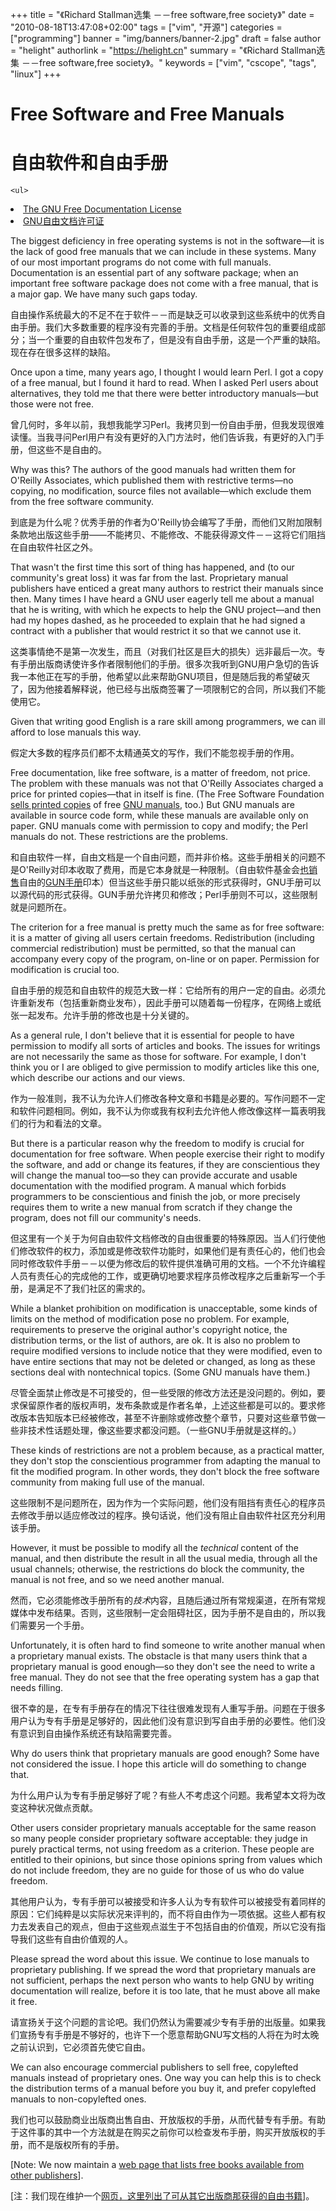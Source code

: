 +++
title = "《Richard Stallman选集 －－free software,free society》"
date = "2010-08-18T13:47:08+02:00"
tags = ["vim", "开源"]
categories = ["programming"]
banner = "img/banners/banner-2.jpg"
draft = false
author = "helight"
authorlink = "https://helight.cn"
summary = "《Richard Stallman选集 －－free software,free society》。"
keywords = ["vim", "cscope", "tags", "linux"]
+++

# Free Software and Free Manuals</h2>
# 自由软件和自由手册</h2>

	<ul>
<li><a href="/copyleft/fdl.html">The GNU Free Documentation License</a></li>
<li><a href="/copyleft/fdl.html">GNU自由文档许可证</a></li>
	</ul>


The biggest deficiency in free operating systems is not in the
software—it is the lack of good free manuals that we can include
in these systems.  Many of our most important programs do not come
with full manuals.  Documentation is an essential part of any software
package; when an important free software package does not come with a
free manual, that is a major gap.  We have many such gaps today.

自由操作系统最大的不足不在于软件－－而是缺乏可以收录到这些系统中的优秀自由手册。我们大多数重要的程序没有完善的手册。文档是任何软件包的重要组成部分；当一个重要的自由软件包发布了，但是没有自由手册，这是一个严重的缺陷。现在存在很多这样的缺陷。

Once upon a time, many years ago, I thought I would learn Perl.  I got
a copy of a free manual, but I found it hard to read.  When I asked
Perl users about alternatives, they told me that there were better
introductory manuals—but those were not free.

曾几何时，多年以前，我想我能学习Perl。我拷贝到一份自由手册，但我发现很难读懂。当我寻问Perl用户有没有更好的入门方法时，他们告诉我，有更好的入门手册，但这些不是自由的。


Why was this?  The authors of the good manuals had written them for
O'Reilly Associates, which published them with restrictive
terms—no copying, no modification, source files not
available—which exclude them from the free software
community.

到底是为什么呢？优秀手册的作者为O'Reilly协会编写了手册，而他们又附加限制条款地出版这些手册——不能拷贝、不能修改、不能获得源文件－－这将它们阻挡在自由软件社区之外。


That wasn't the first time this sort of thing has happened, and (to
our community's great loss) it was far from the last.  Proprietary
manual publishers have enticed a great many authors to restrict their
manuals since then.  Many times I have heard a GNU user eagerly tell
me about a manual that he is writing, with which he expects to help
the GNU project—and then had my hopes dashed, as he proceeded to
explain that he had signed a contract with a publisher that would
restrict it so that we cannot use it.

这类事情绝不是第一次发生，而且（对我们社区是巨大的损失）远非最后一次。专有手册出版商诱使许多作者限制他们的手册。很多次我听到GNU用户急切的告诉我一本他正在写的手册，他希望以此来帮助GNU项目，但是随后我的希望破灭了，因为他接着解释说，他已经与出版商签署了一项限制它的合同，所以我们不能使用它。
	

Given that writing good English is a rare skill among programmers, we
can ill afford to lose manuals this way.

假定大多数的程序员们都不太精通英文的写作，我们不能忽视手册的作用。


Free documentation, like free software, is a matter of freedom, not
price.  The problem with these manuals was not that O'Reilly
Associates charged a price for printed copies—that in itself is
fine.  (The Free Software Foundation
<a href="/doc/doc.html#DescriptionsOfGNUDocumentation">sells printed
		copies</a> of free <a href="/doc/doc.html">GNU manuals</a>, too.)  But
GNU manuals are available in source code form, while these manuals are
available only on paper.  GNU manuals come with permission to copy and
modify; the Perl manuals do not.  These restrictions are the problems.

和自由软件一样，自由文档是一个自由问题，而并非价格。这些手册相关的问题不是O'Reilly对印本收取了费用，而是它本身就是一种限制。（自由软件基金会<a href="/doc/doc.html#DescriptionsOfGNUDocumentation">也销售</a>自由的<a href="/doc/doc.html">GUN手册</a>印本）但当这些手册只能以纸张的形式获得时，GNU手册可以以源代码的形式获得。GUN手册允许拷贝和修改；Perl手册则不可以，这些限制就是问题所在。


The criterion for a free manual is pretty much the same as for free
software: it is a matter of giving all users certain freedoms.
Redistribution (including commercial redistribution) must be
permitted, so that the manual can accompany every copy of the program,
on-line or on paper.  Permission for modification is crucial too.

自由手册的规范和自由软件的规范大致一样：它给所有的用户一定的自由。必须允许重新发布（包括重新商业发布），因此手册可以随着每一份程序，在网络上或纸张一起发布。允许手册的修改也是十分关键的。


As a general rule, I don't believe that it is essential for people to
have permission to modify all sorts of articles and books.  The issues
for writings are not necessarily the same as those for software.  For
example, I don't think you or I are obliged to give permission to
modify articles like this one, which describe our actions and our
views.

作为一般准则，我不认为允许人们修改各种文章和书籍是必要的。写作问题不一定和软件问题相同。例如，我不认为你或我有权利去允许他人修改像这样一篇表明我们的行为和看法的文章。

But there is a particular reason why the freedom to modify is crucial
for documentation for free software.  When people exercise their right
to modify the software, and add or change its features, if they are
conscientious they will change the manual too—so they can provide
accurate and usable documentation with the modified program.  A manual
which forbids programmers to be conscientious and finish the job, or
more precisely requires them to write a new manual from scratch if
they change the program, does not fill our community's needs.

但这里有一个关于为何自由软件文档修改的自由很重要的特殊原因。当人们行使他们修改软件的权力，添加或是修改软件功能时，如果他们是有责任心的，他们也会同时修改软件手册－－以便为修改后的软件提供准确可用的文档。一个不允许编程人员有责任心的完成他的工作，或更确切地要求程序员修改程序之后重新写一个手册，是满足不了我们社区的需求的。


While a blanket prohibition on modification is unacceptable, some
kinds of limits on the method of modification pose no problem.  For
example, requirements to preserve the original author's copyright
notice, the distribution terms, or the list of authors, are ok.  It is
also no problem to require modified versions to include notice that
they were modified, even to have entire sections that may not be
deleted or changed, as long as these sections deal with nontechnical
topics.  (Some GNU manuals have them.)

尽管全面禁止修改是不可接受的，但一些受限的修改方法还是没问题的。例如，要求保留原作者的版权声明，发布条款或是作者名单，上述这些都是可以的。要求修改版本告知版本已经被修改，甚至不许删除或修改整个章节，只要对这些章节做一些非技术性话题处理，像这些要求都没问题。（一些GNU手册就是这样的。）	
	

These kinds of restrictions are not a problem because, as a practical
matter, they don't stop the conscientious programmer from adapting the
manual to fit the modified program.  In other words, they don't block
the free software community from making full use of the manual.

这些限制不是问题所在，因为作为一个实际问题，他们没有阻挡有责任心的程序员去修改手册以适应修改过的程序。换句话说，他们没有阻止自由软件社区充分利用该手册。

However, it must be possible to modify all the <em>technical</em>
content of the manual, and then distribute the result in all the usual
media, through all the usual channels; otherwise, the restrictions do
block the community, the manual is not free, and so we need another
manual.

然而，它必须能修改手册所有的<em>技术</em>内容，且随后通过所有常规渠道，在所有常规媒体中发布结果。否则，这些限制一定会阻碍社区，因为手册不是自由的，所以我们需要另一个手册。


Unfortunately, it is often hard to find someone to write another
manual when a proprietary manual exists.  The obstacle is that many
users think that a proprietary manual is good enough—so they
don't see the need to write a free manual.  They do not see that the
free operating system has a gap that needs filling.

很不幸的是，在专有手册存在的情况下往往很难发现有人重写手册。问题在于很多用户认为专有手册是足够好的，因此他们没有意识到写自由手册的必要性。他们没有意识到自由操作系统还有缺陷需要完善。

Why do users think that proprietary manuals are good enough?  Some
have not considered the issue.  I hope this article will do something
to change that.

为什么用户认为专有手册足够好了呢？有些人不考虑这个问题。我希望本文将为改变这种状况做点贡献。


Other users consider proprietary manuals acceptable for the same
reason so many people consider proprietary software acceptable: they
judge in purely practical terms, not using freedom as a criterion.
These people are entitled to their opinions, but since those opinions
spring from values which do not include freedom, they are no guide for
those of us who do value freedom.

其他用户认为，专有手册可以被接受和许多人认为专有软件可以被接受有着同样的原因：它们纯粹是以实际状况来评判的，而不将自由作为一项依据。这些人都有权力去发表自己的观点，但由于这些观点滋生于不包括自由的价值观，所以它没有指导我们这些有自由价值观的人。


Please spread the word about this issue.  We continue to lose manuals
to proprietary publishing.  If we spread the word that proprietary
manuals are not sufficient, perhaps the next person who wants to help
GNU by writing documentation will realize, before it is too late, that
he must above all make it free.

请宣扬关于这个问题的言论吧。我们仍然认为需要减少专有手册的出版量。如果我们宣扬专有手册是不够好的，也许下一个愿意帮助GNU写文档的人将在为时太晚之前认识到，它必须首先使它自由。


We can also encourage commercial publishers to sell free, copylefted
manuals instead of proprietary ones.  One way you can help this is to
check the distribution terms of a manual before you buy it, and
prefer copylefted manuals to non-copylefted ones.

我们也可以鼓励商业出版商出售自由、开放版权的手册，从而代替专有手册。有助于这件事的其中一个方法就是在购买之前你可以检查发布手册，购买开放版权的手册，而不是版权所有的手册。

[Note: We now maintain a <a href="/doc/other-free-books.html">web page
		that lists free books available from other publishers</a>].

[注：我们现在维护一个<a href="/doc/other-free-books.html">网页，这里列出了可从其它出版商那获得的自由书籍</a>]。
